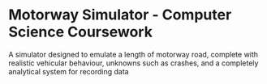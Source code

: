 # Motorway Simulator - Computer Science Coursework
A simulator designed to emulate a length of motorway road, complete with realistic vehicular behaviour, unknowns such as crashes, and a completely analytical system for recording data
